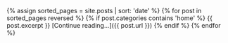 {% assign sorted_pages = site.posts | sort: 'date' %}
{% for post in sorted_pages reversed %}
{% if post.categories contains 'home' %}
  {{ post.excerpt }}
  [Continue reading...]({{ post.url }})
{% endif %}
{% endfor %}
